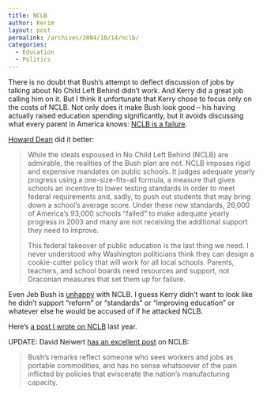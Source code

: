 ```yaml
---
title: NCLB
author: Kerim
layout: post
permalink: /archives/2004/10/14/nclb/
categories:
  - Education
  - Politics
---
```

There is no doubt that Bush&#8217;s attempt to deflect discussion of jobs by talking about No Child Left Behind didn&#8217;t work. And Kerry did a great job calling him on it. But I think it unfortunate that Kerry chose to focus only on the costs of NCLB. Not only does it make Bush look good &#8211; his having actually raised education spending significantly, but it avoids discussing what every parent in America knows: <a href="http://nochildleft.com/" onclick="_gaq.push(['_trackEvent', 'outbound-article', 'http://nochildleft.com/', 'NCLB is a failure']);" >NCLB is a failure</a>.

<a href="http://seattletimes.nwsource.com/html/opinion/2001831790_dean08.html" onclick="_gaq.push(['_trackEvent', 'outbound-article', 'http://seattletimes.nwsource.com/html/opinion/2001831790_dean08.html', 'Howard Dean']);" >Howard Dean</a> did it better:

> While the ideals espoused in No Child Left Behind (NCLB) are admirable, the realities of the Bush plan are not. NCLB imposes rigid and expensive mandates on public schools. It judges adequate yearly progress using a one-size-fits-all formula, a measure that gives schools an incentive to lower testing standards in order to meet federal requirements and, sadly, to push out students that may bring down a school&#8217;s average score. Under these new standards, 26,000 of America&#8217;s 93,000 schools &#8220;failed&#8221; to make adequate yearly progress in 2003 and many are not receiving the additional support they need to improve.
> 
> This federal takeover of public education is the last thing we need. I never understood why Washington politicians think they can design a cookie-cutter policy that will work for all local schools. Parents, teachers, and school boards need resources and support, not Draconian measures that set them up for failure.

Even Jeb Bush is <a href="http://www.markarkleiman.com/archives/education_policy_/2004/09/ooops.php" onclick="_gaq.push(['_trackEvent', 'outbound-article', 'http://www.markarkleiman.com/archives/education_policy_/2004/09/ooops.php', 'unhappy']);" >unhappy</a> with NCLB. I guess Kerry didn&#8217;t want to look like he didn&#8217;t support &#8220;reform&#8221; or &#8220;standards&#8221; or &#8220;improving education&#8221; or whatever else he would be accused of if he attacked NCLB.

Here&#8217;s <a href="http://test.oxus.net/archives/2003/09/24/failure/" onclick="_gaq.push(['_trackEvent', 'outbound-article', 'http://test.oxus.net/archives/2003/09/24/failure/', 'a post I wrote on NCLB']);" >a post I wrote on NCLB</a> last year.

UPDATE: David Neiwert <a href="http://dneiwert.blogspot.com/2004_10_10_dneiwert_archive.html#109781236994528108" onclick="_gaq.push(['_trackEvent', 'outbound-article', 'http://dneiwert.blogspot.com/2004_10_10_dneiwert_archive.html#109781236994528108', 'has an excellent post']);" >has an excellent post</a> on NCLB:

> Bush&#8217;s remarks reflect someone who sees workers and jobs as portable commodities, and has no sense whatsoever of the pain inflicted by policies that eviscerate the nation&#8217;s manufacturing capacity.

